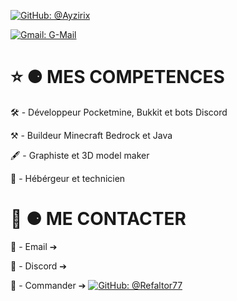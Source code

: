 [![GitHub: @Ayzirix](https://img.shields.io/github/followers/Ayzirix?label=follow&style=social)](https://github.com/Ayzirix)

[![Gmail: G-Mail](https://img.shields.io/badge/Gmail-contact.aweek@gmail.com-red)](contact.aweek@gmail.com)


# ⭐️ ⚈ MES COMPETENCES

🛠 - Développeur Pocketmine, Bukkit et bots Discord

⚒ - Buildeur Minecraft Bedrock et Java

🖋 - Graphiste et 3D model maker

💾 - Hébérgeur et technicien

# 📱 ⚈ ME CONTACTER

📧 - Email ➔ 

👾 - Discord ➔

👾 - Commander ➔ [![GitHub: @Refaltor77](https://img.shields.io/twitter/follow/:user?label=Follow)](https://discord.gg/invite/uEVRupPrr5)
